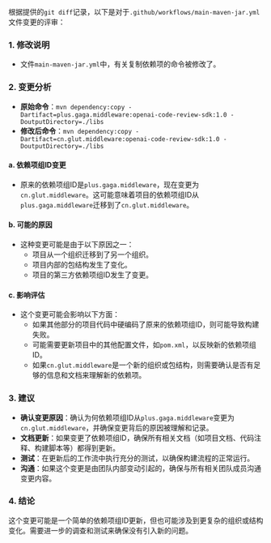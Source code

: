 根据提供的`git diff`记录，以下是对于`.github/workflows/main-maven-jar.yml`文件变更的评审：

### 1. 修改说明
- 文件`main-maven-jar.yml`中，有关复制依赖项的命令被修改了。

### 2. 变更分析
- **原始命令**：`mvn dependency:copy -Dartifact=plus.gaga.middleware:openai-code-review-sdk:1.0 -DoutputDirectory=./libs`
- **修改后命令**：`mvn dependency:copy -Dartifact=cn.glut.middleware:openai-code-review-sdk:1.0 -DoutputDirectory=./libs`

#### a. 依赖项组ID变更
- 原来的依赖项组ID是`plus.gaga.middleware`，现在变更为`cn.glut.middleware`。这可能意味着项目的依赖项组ID从`plus.gaga.middleware`迁移到了`cn.glut.middleware`。

#### b. 可能的原因
- 这种变更可能是由于以下原因之一：
  - 项目从一个组织迁移到了另一个组织。
  - 项目内部的包结构发生了变化。
  - 项目的第三方依赖项组ID发生了变更。

#### c. 影响评估
- 这个变更可能会影响以下方面：
  - 如果其他部分的项目代码中硬编码了原来的依赖项组ID，则可能导致构建失败。
  - 可能需要更新项目中的其他配置文件，如`pom.xml`，以反映新的依赖项组ID。
  - 如果`cn.glut.middleware`是一个新的组织或包结构，则需要确认是否有足够的信息和文档来理解新的依赖项。

### 3. 建议
- **确认变更原因**：确认为何依赖项组ID从`plus.gaga.middleware`变更为`cn.glut.middleware`，并确保变更背后的原因被理解和记录。
- **文档更新**：如果变更了依赖项组ID，确保所有相关文档（如项目文档、代码注释、构建脚本等）都得到更新。
- **测试**：在更新后的工作流中执行充分的测试，以确保构建流程的正常运行。
- **沟通**：如果这个变更是由团队内部变动引起的，确保与所有相关团队成员沟通变更内容。

### 4. 结论
这个变更可能是一个简单的依赖项组ID更新，但也可能涉及到更复杂的组织或结构变化。需要进一步的调查和测试来确保没有引入新的问题。